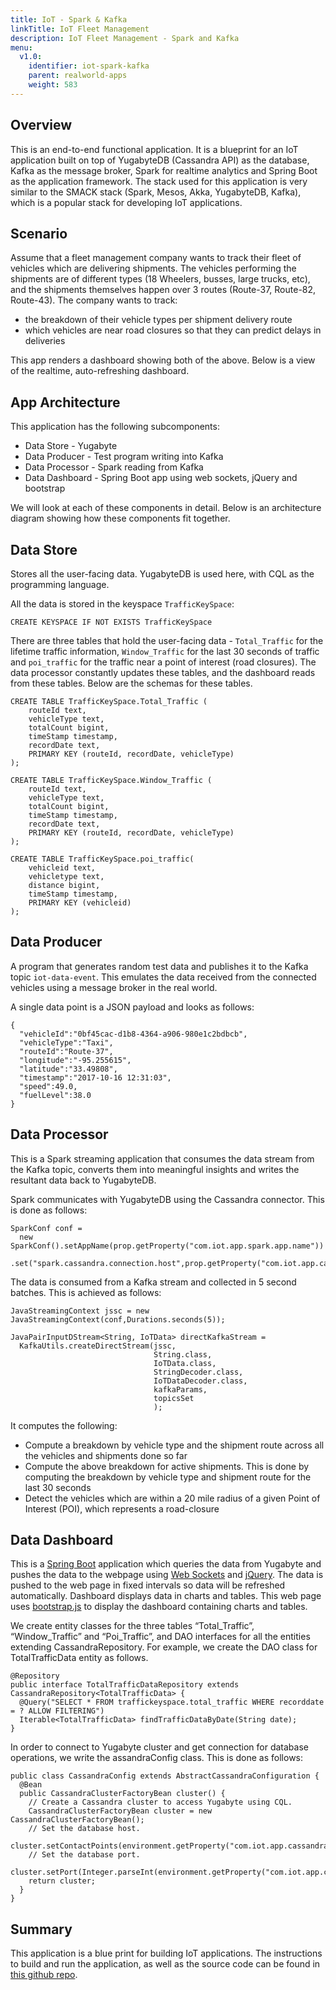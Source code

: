 ```yaml
---
title: IoT - Spark & Kafka
linkTitle: IoT Fleet Management
description: IoT Fleet Management - Spark and Kafka
menu:
  v1.0:
    identifier: iot-spark-kafka
    parent: realworld-apps
    weight: 583
---
```


## Overview

This is an end-to-end functional application. It is a blueprint for an IoT application built on top of YugabyteDB (Cassandra API) as the database, Kafka as the message broker, Spark for realtime analytics and Spring Boot as the application framework. The stack used for this application is very similar to the SMACK stack (Spark, Mesos, Akka, YugabyteDB, Kafka), which is a popular stack for developing IoT applications.

## Scenario

Assume that a fleet management company wants to track their fleet of vehicles which are delivering shipments. The vehicles performing the shipments are of different types (18 Wheelers, busses, large trucks, etc), and the shipments themselves happen over 3 routes (Route-37, Route-82, Route-43). The company wants to track:

- the breakdown of their vehicle types per shipment delivery route
- which vehicles are near road closures so that they can predict delays in deliveries

This app renders a dashboard showing both of the above. Below is a view of the realtime, auto-refreshing dashboard.


## App Architecture

This application has the following subcomponents:

- Data Store - Yugabyte
- Data Producer - Test program writing into Kafka
- Data Processor - Spark reading from Kafka
- Data Dashboard - Spring Boot app using web sockets, jQuery and bootstrap

We will look at each of these components in detail. Below is an architecture diagram showing how these components fit together.


## Data Store
Stores all the user-facing data. YugabyteDB is used here, with CQL as the programming language.

All the data is stored in the keyspace `TrafficKeySpace`:
```
CREATE KEYSPACE IF NOT EXISTS TrafficKeySpace
```

There are three tables that hold the user-facing data - `Total_Traffic` for the lifetime traffic information, `Window_Traffic` for the last 30 seconds of traffic and `poi_traffic` for the traffic near a point of interest (road closures). The data processor constantly updates these tables, and the dashboard reads from these tables. Below are the schemas for these tables.

```
CREATE TABLE TrafficKeySpace.Total_Traffic (
    routeId text,
    vehicleType text,
    totalCount bigint,
    timeStamp timestamp,
    recordDate text,
    PRIMARY KEY (routeId, recordDate, vehicleType)
);

CREATE TABLE TrafficKeySpace.Window_Traffic (
    routeId text,
    vehicleType text,
    totalCount bigint,
    timeStamp timestamp,
    recordDate text,
    PRIMARY KEY (routeId, recordDate, vehicleType)
);

CREATE TABLE TrafficKeySpace.poi_traffic(
    vehicleid text,
    vehicletype text,
    distance bigint,
    timeStamp timestamp,
    PRIMARY KEY (vehicleid)
);
```


## Data Producer
A program that generates random test data and publishes it to the Kafka topic `iot-data-event`. This emulates the data received from the connected vehicles using a message broker in the real world.

A single data point is a JSON payload and looks as follows:
```
{
  "vehicleId":"0bf45cac-d1b8-4364-a906-980e1c2bdbcb",
  "vehicleType":"Taxi",
  "routeId":"Route-37",
  "longitude":"-95.255615",
  "latitude":"33.49808",
  "timestamp":"2017-10-16 12:31:03",
  "speed":49.0,
  "fuelLevel":38.0
}
```

## Data Processor

This is a Spark streaming application that consumes the data stream from the Kafka topic, converts them into meaningful insights and writes the resultant data back to YugabyteDB.

Spark communicates with YugabyteDB using the Cassandra connector. This is done as follows:
```
SparkConf conf =
  new SparkConf().setAppName(prop.getProperty("com.iot.app.spark.app.name"))
                 .set("spark.cassandra.connection.host",prop.getProperty("com.iot.app.cassandra.host"))
```

The data is consumed from a Kafka stream and collected in 5 second batches. This is achieved as follows:

```
JavaStreamingContext jssc = new JavaStreamingContext(conf,Durations.seconds(5));

JavaPairInputDStream<String, IoTData> directKafkaStream =
  KafkaUtils.createDirectStream(jssc,
                                String.class,
                                IoTData.class,
                                StringDecoder.class,
                                IoTDataDecoder.class,
                                kafkaParams,
                                topicsSet
                                );
```


It computes the following:

- Compute a breakdown by vehicle type and the shipment route across all the vehicles and shipments done so far
- Compute the above breakdown for active shipments. This is done by computing the breakdown by vehicle type and shipment route for the last 30 seconds
- Detect the vehicles which are within a 20 mile radius of a given Point of Interest (POI), which represents a road-closure



## Data Dashboard

This is a [Spring Boot](http://projects.spring.io/spring-boot/) application which queries the data from Yugabyte and pushes the data to the webpage using [Web Sockets](http://docs.spring.io/spring/docs/current/spring-framework-reference/html/websocket.html#websocket-intro) and [jQuery](https://jquery.com/). The data is pushed to the web page in fixed intervals so data will be refreshed automatically. Dashboard displays data in charts and tables. This web page uses [bootstrap.js](http://getbootstrap.com/) to display the dashboard containing charts and tables.

We create entity classes for the three tables “Total_Traffic”, “Window_Traffic” and “Poi_Traffic”, and DAO interfaces for all the entities extending CassandraRepository. For example, we create the DAO class for TotalTrafficData entity as follows.

```
@Repository
public interface TotalTrafficDataRepository extends CassandraRepository<TotalTrafficData> {
  @Query("SELECT * FROM traffickeyspace.total_traffic WHERE recorddate = ? ALLOW FILTERING")
  Iterable<TotalTrafficData> findTrafficDataByDate(String date);   
}
```


In order to connect to Yugabyte cluster and get connection for database operations, we write the assandraConfig class. This is done as follows:

```
public class CassandraConfig extends AbstractCassandraConfiguration {
  @Bean
  public CassandraClusterFactoryBean cluster() {
    // Create a Cassandra cluster to access Yugabyte using CQL.
    CassandraClusterFactoryBean cluster = new CassandraClusterFactoryBean();
    // Set the database host.
    cluster.setContactPoints(environment.getProperty("com.iot.app.cassandra.host"));
    // Set the database port.
    cluster.setPort(Integer.parseInt(environment.getProperty("com.iot.app.cassandra.port")));
    return cluster;
  }
}
```


## Summary

This application is a blue print for building IoT applications. The instructions to build and run the application, as well as the source code can be found in [this github repo](https://github.com/yugabyte/yb-iot-fleet-management).
